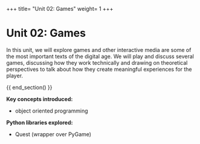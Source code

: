 +++
title= "Unit 02: Games"
weight= 1
+++

# Unit 02: Games



In this unit, we will explore games and other interactive media are some of the most important texts of the digital age. We will play and discuss several games, discussing how they work technically and drawing on theoretical perspectives to talk about how they create meaningful experiences for the player. 


{{ end_section() }}

**Key concepts introduced:**
- object oriented programming 

**Python libraries explored:**
- Quest (wrapper over PyGame)